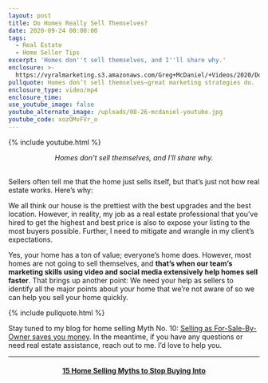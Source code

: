 ```yaml
---
layout: post
title: Do Homes Really Sell Themselves?
date: 2020-09-24 00:00:00
tags:
  - Real Estate
  - Home Seller Tips
excerpt: 'Homes don''t sell themselves, and I''ll share why.'
enclosure: >-
  https://vyralmarketing.s3.amazonaws.com/Greg+McDaniel/+Videos/2020/Do+Homes+Really+Sell+Themselves_+_+15+Home+Selling+Myths+to+Stop+Buying+Into.mp4
pullquote: Homes don’t sell themselves—great marketing strategies do.
enclosure_type: video/mp4
enclosure_time:
use_youtube_image: false
youtube_alternate_image: /uploads/08-26-mcdaniel-youtube.jpg
youtube_code: xozOMvFVr_o
---
```


{% include youtube.html %}

<center><em>Homes don't sell themselves, and I'll share why.</em></center>

<br>Sellers often tell me that the home just sells itself, but that’s just not how real estate works. Here’s why:

We all think our house is the prettiest with the best upgrades and the best location. However, in reality, my job as a real estate professional that you’ve hired to get the highest and best price is also to expose your listing to the most buyers possible. Further, I need to mitigate and wrangle in my client’s expectations.

Yes, your home has a ton of value; everyone’s home does. However, most homes are not going to sell themselves, and **that’s when our team’s marketing skills using video and social media extensively help homes sell faster**. That brings up another point: We need your help as sellers to identify all the major points about your home that we’re not aware of so we can help you sell your home quickly.

{% include pullquote.html %}

Stay tuned to my blog for home selling Myth No. 10: <u><a target="_blank" rel="noopener" href="https://mcdanielcallahanblog.com/do-you-really-earn-more-with-a-fsbo-listing.html">Selling as For-Sale-By-Owner saves you money</a></u>. In the meantime, if you have any questions or need real estate assistance, reach out to me. I’d love to help you.

---

<center><h4><u><strong><a target="_blank" href="https://www.youtube.com/playlist?list=PL4Ay_MVLm6QGE37Lr8a94OqNrVBj-zDIw">15 Home Selling Myths to Stop Buying Into</a></strong></u></h4></center>